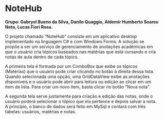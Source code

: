 # NoteHub

**Grupo: Gabryel Bueno da Silva, Danilo Quaggio, Aldemir Humberto Soares Neto, Lucas Fiori Rosa.**

O projeto chamado “NoteHub” consiste em um aplicativo desktop implementado na linguagem C# e com Windows Forms. A solução se propõe a ser um serviço de gerenciamento de anotações acadêmicas em que o usuário cria tópicos baseados nas matérias que está cursando e cria notas de aula dentro de cada tópico. 

A primeira tela é formada por um ComboBox que exibe os tópicos (Matérias) que o usuário pode criar clicando no botão à direita dessa lista. Quando selecionada uma opção, uma GridDataView exibe as anotações disponíveis e o usuário pode abrir para leitura ou edição ao clicar em um item da lista. Para criar um novo item, basta clicar no botão “Nova nota”. 

A segunda tela serve justamente para criação e edição das notas, onde o usuário poderá selecionar o tópico que ela pertence e depois salvar a nota. A princípio, o banco de dados será feito em MySql e contará com três tabelas: usuários, matérias e notas. 
